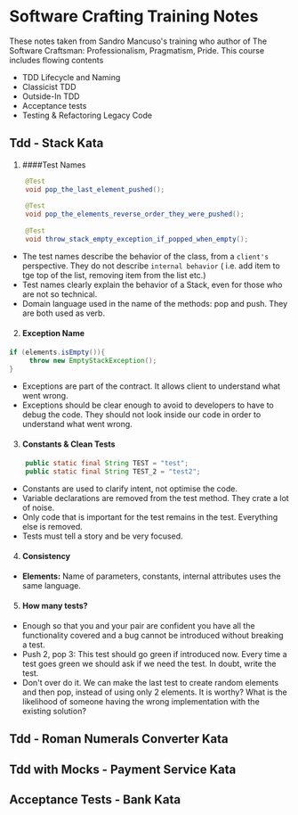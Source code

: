 # Software Crafting Training Notes

These notes taken from Sandro Mancuso's training who author of The Software Craftsman: Professionalism, Pragmatism, Pride.
This course includes flowing contents

+ TDD Lifecycle and Naming
+ Classicist TDD
+ Outside-In TDD
+ Acceptance tests
+ Testing & Refactoring Legacy Code

## Tdd - Stack Kata

1. ####Test Names

```java 
    @Test
    void pop_the_last_element_pushed();
    
    @Test
    void pop_the_elements_reverse_order_they_were_pushed();
    
    @Test
    void throw_stack_empty_exception_if_popped_when_empty();
````
+  The test names describe the behavior of the class, from a `client's` perspective.  They do not describe `internal behavior` ( i.e. add item to tge top of the list, removing item from the list etc.)
+  Test names clearly explain the behavior of a Stack, even for those who are not so technical.
+  Domain language used in the name of the methods: pop and push. They are both used as verb.

2. #### Exception Name

```java 
if (elements.isEmpty()){
     throw new EmptyStackException();
}
````

+  Exceptions are part of the contract. It allows client to understand what went wrong.
+  Exceptions should be clear enough to avoid to developers to have to debug the code. They should not look inside our code in order to understand what went wrong.
3. #### Constants & Clean Tests

````java
    public static final String TEST = "test";
    public static final String TEST_2 = "test2";
````

+  Constants are used to clarify intent, not optimise the code.
+  Variable declarations are removed from the test method. They crate a lot of noise.
+  Only code that is important for the test remains in the test. Everything else is removed.
+  Tests must tell a story and be very focused.

4. #### Consistency
+ **Elements:** Name of parameters, constants, internal attributes uses the same language.

5. #### How many tests?

+ Enough so that you and your pair are confident you have all the functionality covered and a bug cannot be introduced without breaking a test.
+ Push 2, pop 3: This test should go green if introduced now. Every time a test goes green we should ask if we need the test. In doubt, write the test.
+ Don't over do it. We can make the last test to create random elements and then pop, instead of using only 2 elements. It is worthy? What is the likelihood of someone having the wrong implementation with the existing solution?


## Tdd - Roman Numerals Converter Kata
## Tdd with Mocks - Payment Service Kata
## Acceptance Tests - Bank Kata
